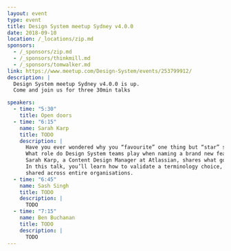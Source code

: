 ```yaml
---
layout: event
type: event
title: Design System meetup Sydney v4.0.0
date: 2018-09-10
location: /_locations/zip.md
sponsors:
  - /_sponsors/zip.md
  - /_sponsors/thinkmill.md
  - /_sponsors/tomwalker.md
link: https://www.meetup.com/Design-System/events/253799912/
description: |
  Design System meetup Sydney v4.0.0 is up.
  Come and join us for three 30min talks

speakers:
  - time: "5:30"
    title: Open doors
  - time: "6:15"
    name: Sarah Karp
    title: TODO
    description: |
      Have you ever wondered why you “favourite” one thing but “star” something else?
      What role do Design System teams play when naming a brand new feature or renaming a legacy concept?
      Sarah Karp, a Content Design Manager at Atlassian, shares what goes on behind the scenes of a product terminology decision.
      In this talk, you’ll learn how to validate a terminology choice, get buy-in from stakeholders, and streamline naming decisions into a process that can be
      shared across entire organisations.
  - time: "6:45"
    name: Sash Singh
    title: TODO
    description: |
      TODO
  - time: "7:15"
    name: Ben Buchanan
    title: TODO
    description: |
      TODO
---
```

